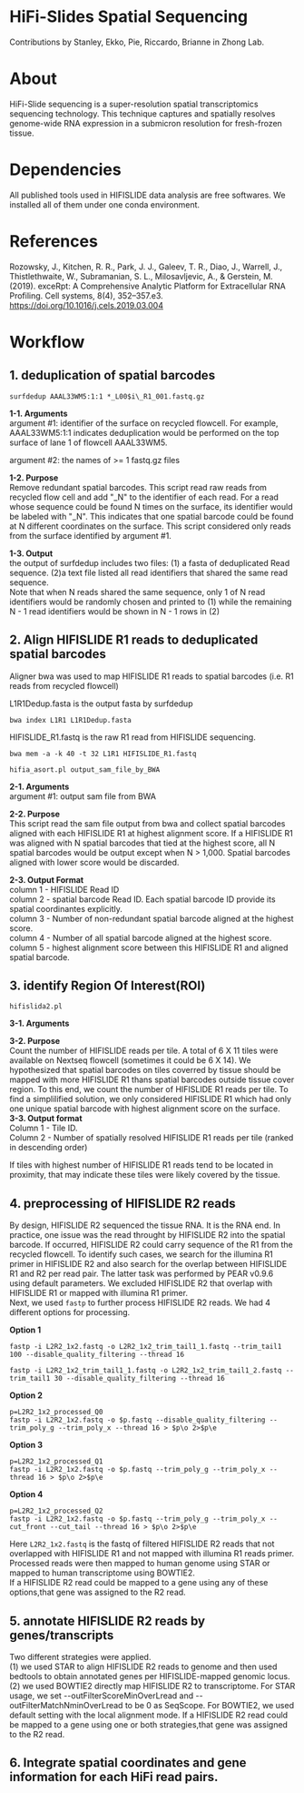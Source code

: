 # **HiFi-Slides Spatial Sequencing**


Contributions by Stanley, Ekko, Pie, Riccardo, Brianne in Zhong Lab.

# **About**  
HiFi-Slide sequencing is a super-resolution spatial transcriptomics sequencing technology. This technique captures and spatially resolves genome-wide RNA expression in a submicron resolution for fresh-frozen tissue.  
# **Dependencies**  
All published tools used in HIFISLIDE data analysis are free softwares. We installed all of them under one conda environment.
# **References**
Rozowsky, J., Kitchen, R. R., Park, J. J., Galeev, T. R., Diao, J., Warrell, J., Thistlethwaite, W., Subramanian, S. L., Milosavljevic, A., & Gerstein, M. (2019). exceRpt: A Comprehensive Analytic Platform for Extracellular RNA Profiling. Cell systems, 8(4), 352–357.e3. https://doi.org/10.1016/j.cels.2019.03.004

# **Workflow**


## 1. deduplication of spatial barcodes
```
surfdedup AAAL33WM5:1:1 *_L00$i\_R1_001.fastq.gz  
```
**1-1. Arguments**  
argument \#1: identifier of the surface on recycled flowcell. For example, AAAL33WM5:1:1 indicates deduplication would be performed on the top surface of lane 1 of flowcell AAAL33WM5. 

argument \#2: the names of >= 1 fastq.gz files

**1-2. Purpose**  
Remove redundant spatial barcodes. This script read raw reads from recycled flow cell and add "_N" to the identifier of each read. For a read whose sequence could be found N times on the surface, its identifier would be labeled with "_N". This indicates that one spatial barcode could be found at N different coordinates on the surface. This script considered only reads from the surface identified by argument \#1. 

**1-3. Output**  
the output of surfdedup includes two files: (1) a fasta of deduplicated Read sequence. (2)a text file listed all read identifiers that shared the same read sequence.   
Note that when N reads shared the same sequence, only 1 of N read identifiers would be randomly chosen and printed to (1) while the remaining N - 1 read identifiers would be shown in N - 1 rows in (2)
  

## 2. Align HIFISLIDE R1 reads to deduplicated spatial barcodes

Aligner bwa was used to map HIFISLIDE R1 reads to spatial barcodes (i.e. R1 reads from recycled flowcell)

L1R1Dedup.fasta is the output fasta by surfdedup

```
bwa index L1R1 L1R1Dedup.fasta
```
HIFISLIDE_R1.fastq is the raw R1 read from HIFISLIDE sequencing.

```
bwa mem -a -k 40 -t 32 L1R1 HIFISLIDE_R1.fastq
```


```
hifia_asort.pl output_sam_file_by_BWA
```

**2-1. Arguments**  
argument \#1: output sam file from BWA  

**2-2. Purpose**   
This script read the sam file output from bwa and collect spatial barcodes aligned with each HIFISLIDE R1 at highest alignment score. If a HIFISLIDE R1 was aligned with N spatial barcodes that tied at the highest score, all N spatial barcodes would be output except when N > 1,000. Spatial barcodes aligned with lower score would be discarded.

**2-3. Output Format**   
column 1 - HIFISLIDE Read ID   
column 2 - spatial barcode Read ID. Each spatial barcode ID provide its spatial coordinantes explicitly.  
column 3 - Number of non-redundant spatial barcode aligned at the highest score.  
column 4 - Number of all spatial barcode aligned at the highest score.  
column 5 - highest alignment score between this HIFISLIDE R1 and aligned spatial barcode.  

## 3. identify Region Of Interest(ROI)

```
hifislida2.pl 
```

**3-1. Arguments**  

**3-2. Purpose**  
Count the number of HIFISLIDE reads per tile. A total of 6 X 11 tiles were available on Nextseq flowcell (sometimes it could be 6 X 14). We hypothesized that spatial barcodes on tiles coverred by tissue should be mapped with more HIFISLIDE R1 thans spatial barcodes outside tissue cover region. To this end, we count the number of HIFISLIDE R1 reads per tile. To find a simplilified solution, we only considered HIFISLIDE R1 which had only one unique spatial barcode with highest alignment score on the surface.       
**3-3. Output format**  
Column 1 - Tile ID.  
Column 2 - Number of spatially resolved HIFISLIDE R1 reads per tile (ranked in descending order)

If tiles with highest number of HIFISLIDE R1 reads tend to be located in proximity, that may indicate these tiles were likely covered by the tissue.

## 4. preprocessing of HIFISLIDE R2 reads  
By design, HIFISLIDE R2 sequenced the tissue RNA. It is the RNA end. In practice, one issue was the read throught by HIFISLIDE R2 into the spatial barcode. If occurred, HIFISLIDE R2 could carry sequence of the R1 from the recycled flowcell. To identify such cases, we search for the illumina R1 primer in HIFISLIDE R2 and also search for the overlap between HIFISLIDE R1 and R2 per read pair. The latter task was performed by PEAR v0.9.6 using default parameters. We excluded HIFISLIDE R2 that overlap with HIFISLIDE R1 or mapped with illumina R1 primer.  
Next, we used ``fastp`` to further process HIFISLIDE R2 reads. We had 4 different options for processing.

**Option 1**

```
fastp -i L2R2_1x2.fastq -o L2R2_1x2_trim_tail1_1.fastq --trim_tail1 100 --disable_quality_filtering --thread 16
```

```
fastp -i L2R2_1x2_trim_tail1_1.fastq -o L2R2_1x2_trim_tail1_2.fastq --trim_tail1 30 --disable_quality_filtering --thread 16
```
**Option 2**
```
p=L2R2_1x2_processed_Q0
fastp -i L2R2_1x2.fastq -o $p.fastq --disable_quality_filtering --trim_poly_g --trim_poly_x --thread 16 > $p\o 2>$p\e
```
**Option 3**
```
p=L2R2_1x2_processed_Q1
fastp -i L2R2_1x2.fastq -o $p.fastq --trim_poly_g --trim_poly_x --thread 16 > $p\o 2>$p\e
```
**Option 4**
```
p=L2R2_1x2_processed_Q2
fastp -i L2R2_1x2.fastq -o $p.fastq --trim_poly_g --trim_poly_x --cut_front --cut_tail --thread 16 > $p\o 2>$p\e
```
Here ``L2R2_1x2.fastq`` is the fastq of filtered HIFISLIDE R2 reads that not overlapped with HIFISLIDE R1 and not mapped with illumina R1 reads primer. Processed reads were then mapped to human genome using STAR or mapped to human transcriptome using BOWTIE2.  
If a HIFISLIDE R2 read could be mapped to a  gene using any of these options,that gene was assigned to the R2 read.



## 5. annotate HIFISLIDE R2 reads by genes/transcripts

Two different strategies were applied.  
(1) we used STAR to align HIFISLIDE R2 reads to genome and then used bedtools to obtain annotated genes per HIFISLIDE-mapped genomic locus.  
(2) we used BOWTIE2 directly map HIFISLIDE R2 to transcriptome.
For STAR usage, we set --outFilterScoreMinOverLread and --outFilterMatchNminOverLread to be 0 as SeqScope.
For BOWTIE2, we used default setting with the local alignment mode.
If a HIFISLIDE R2 read could be mapped to a gene using one or both strategies,that gene was assigned to the R2 read.


## 6. Integrate spatial coordinates and gene information for each HiFi read pairs.